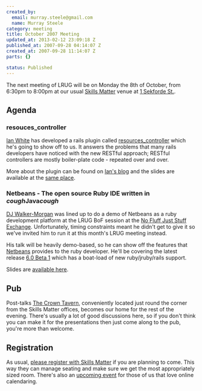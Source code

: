 ```yaml
--- 
created_by: 
  email: murray.steele@gmail.com
  name: Murray Steele
category: meeting
title: October 2007 Meeting
updated_at: 2013-02-12 23:09:18 Z
published_at: 2007-09-28 04:14:07 Z
created_at: 2007-09-28 11:14:07 Z
parts: {}

status: Published
---
```


The next meeting of LRUG will be on Monday the 8th of October, from 6:30pm to 8:00pm at our usual [Skills Matter](http://www.skillsmatter.com/) venue at [1 Sekforde St.](http://maps.google.co.uk/maps?f=q&hl=en&q=EC1R+0BE&layer=&ie=UTF8&z=16&om=1&iwloc=addr).

Agenda
------

### resouces_controller

[Ian White](http://blog.ardes.com/) has developed a rails plugin called [resources_controller](http://plugins.ardes.com/doc/resources_controller/) which he's going to show off to us.  It answers the problems that many rails developers have noticed with the new RESTful approach; RESTful controllers are mostly boiler-plate code - repeated over and over.  

More about the plugin can be found on [Ian's blog](http://blog.ardes.com/resources_controller) and the slides are available at the [same place](http://blog.ardes.com/2007/10/10/resources_controller-at-lrug).

### Netbeans - The open source Ruby IDE written in *cough*Java*cough*

[DJ Walker-Morgan](http://codepope.com/) was lined up to do a demo of Netbeans as a ruby development platform at the LRUG BoF session at the [No Fluff Just Stuff Exchange](http://www.nfjs-exchange.com/).  Unfortunately, timing constraints meant he didn't get to give it so we've invited him to run it at this month's LRUG meeting instead.

His talk will be heavily demo-based, so he can show off the features that [Netbeans](http://netbeans.org) provides to the ruby developer.  He'll be covering the latest release [6.0 Beta 1](http://www.netbeans.org/community/releases/60/index.html) which has a boat-load of new ruby/jruby/rails support.

Slides are [available here](http://homepage.mac.com/djjwm/LRUG.pdf).

## Pub

Post-talks [The Crown Tavern](http://fancyapint.com/pubs/pub199.html), conveniently located just round the corner from the Skills Matter offices, becomes our home for the rest of the evening.  There's usually a lot of good discussions here, so if you don't think you can make it for the presentations then just come along to the pub, you're more than welcome.

Registration
------------

As usual, [please register with Skills Matter](http://www.skillsmatter.com/lrug) if you are planning to come.  This way they can manage seating and make sure we get the most appropriately sized room.  There's also an [upcoming event](http://upcoming.yahoo.com/event/271749/) for those of us that love online calendaring. 

